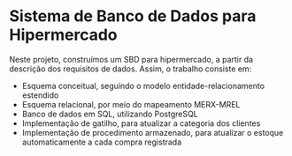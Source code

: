 # Sistema de Banco de Dados para Hipermercado

Neste projeto, construímos um SBD para hipermercado, a partir da descrição dos requisitos de dados. Assim, o trabalho consiste em:
- Esquema conceitual, seguindo o modelo entidade-relacionamento estendido
- Esquema relacional, por meio do mapeamento MERX-MREL
- Banco de dados em SQL, utilizando PostgreSQL
- Implementação de gatilho, para atualizar a categoria dos clientes
- Implementação de procedimento armazenado, para atualizar o estoque automaticamente a cada compra registrada
  
